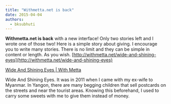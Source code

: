 ```yaml
---
title: "Withmetta.net is back"
date: 2015-04-04
authors: 
  - bksubhuti
---
```


**Withmetta.net is back** with a new interface! Only two stories left and I wrote one of those two! Here is a simple story about giving. I encourage you to write many stories. There is no limit and they can be simple in content or length. As you wish. [http://withmetta.net/wide-and-shining-eyes](http://withmetta.net/wide-and-shining-eyes)﻿

[Wide And Shining Eyes | With Metta](http://withmetta.net/wide-and-shining-eyes/)

Wide And Shining Eyes. It was in 2011 when I came with my ex-wife to Myanmar. In Yangon, there are many begging children that sell postcards on the streets and near the tourist areas. Knowing this beforehand, I used to carry some sweets with me to give them instead of money.

